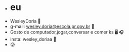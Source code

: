 - # eu
- WesleyDoria :blue_heart:
-  g-mail: wesley.doria@escola.pr.gov.br :briefcase:
- Gosto de computador,jogar,conversar e comer ks :desktop_computer:	:headphones: 
- insta: wesley_doriaa :iphone:
- :stuck_out_tongue_closed_eyes:
